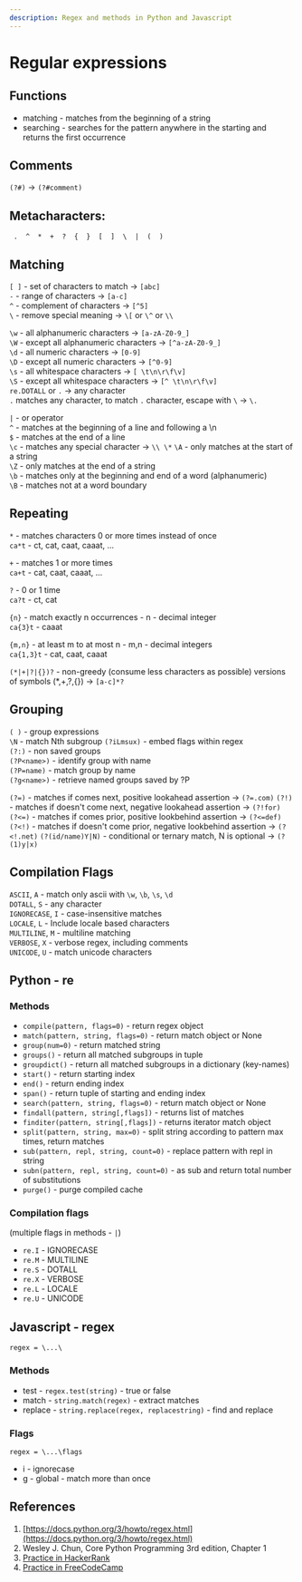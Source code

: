 ```yaml
---
description: Regex and methods in Python and Javascript
---
```


# Regular expressions

## Functions

* matching - matches from the beginning of a string  
* searching - searches for the pattern anywhere in the starting and returns the first occurrence  

## Comments

`(?#)` -&gt; `(?#comment)`

## Metacharacters:

```text
 .  ^  *  +  ?  {  }  [  ]  \  |  (  )
```

## Matching

`[ ]` - set of characters to match -&gt; `[abc]`  
`-` - range of characters -&gt; `[a-c]`  
`^` - complement of characters -&gt; `[^5]`  
`\` - remove special meaning -&gt; `\[` or `\^` or `\\`

`\w` - all alphanumeric characters -&gt; `[a-zA-Z0-9_]`  
`\W` - except all alphanumeric characters -&gt; `[^a-zA-Z0-9_]`  
`\d` - all numeric characters -&gt; `[0-9]`  
`\D` - except all numeric characters -&gt; `[^0-9]`  
`\s` - all whitespace characters -&gt; `[ \t\n\r\f\v]`  
`\S` - except all whitespace characters -&gt; `[^ \t\n\r\f\v]`  
`re.DOTALL` or `.` -&gt; any character  
`.` matches any character, to match `.` character, escape with `\` -&gt; `\.`

`|` - or operator  
`^` - matches at the beginning of a line and following a \n  
`$` - matches at the end of a line  
`\c` - matches any special character -&gt; `\\ \*` `\A` - only matches at the start of a string  
`\Z` - only matches at the end of a string  
`\b` - matches only at the beginning and end of a word \(alphanumeric\)  
`\B` - matches not at a word boundary

## Repeating

`*` - matches characters 0 or more times instead of once  
`ca*t` - ct, cat, caat, caaat, ...

`+` - matches 1 or more times  
`ca+t` - cat, caat, caaat, ...

`?` - 0 or 1 time  
`ca?t` - ct, cat

`{n}` - match exactly n occurrences - n - decimal integer  
`ca{3}t` - caaat

`{m,n}` - at least m to at most n - m,n - decimal integers  
`ca{1,3}t` - cat, caat, caaat

`(*|+|?|{})?` - non-greedy \(consume less characters as possible\) versions of symbols \(\*,+,?,{}\) -&gt; `[a-c]*?`

## Grouping

`( )` - group expressions  
`\N` - match Nth subgroup `(?iLmsux)` - embed flags within regex  
`(?:)` - non saved groups  
`(?P<name>)` - identify group with name  
`(?P=name)` - match group by name  
`(?g<name>)` - retrieve named groups saved by ?P

`(?=)` - matches if comes next, positive lookahead assertion -&gt; `(?=.com)` `(?!)` - matches if doesn't come next, negative lookahead assertion -&gt; `(?!for)`  
`(?<=)` - matches if comes prior, positive lookbehind assertion -&gt; `(?<=def)`  
`(?<!)` - matches if doesn't come prior, negative lookbehind assertion -&gt; `(?<!.net)` `(?(id/name)Y|N)` - conditional or ternary match, N is optional -&gt; `(?(1)y|x)`

## Compilation Flags

`ASCII`, `A` - match only ascii with `\w`, `\b`, `\s`, `\d`  
`DOTALL`, `S` - any character  
`IGNORECASE`, `I` - case-insensitive matches  
`LOCALE`, `L` - Include locale based characters  
`MULTILINE`, `M` - multiline matching  
`VERBOSE`, `X` - verbose regex, including comments  
`UNICODE`, `U` - match unicode characters

## Python - re

### Methods

* `compile(pattern, flags=0)` - return regex object
* `match(pattern, string, flags=0)` - return match object or None
* `group(num=0)` - return matched string
* `groups()` - return all matched subgroups in tuple
* `groupdict()` - return all matched subgroups in a dictionary \(key-names\)
* `start()` - return starting index
* `end()` - return ending index
* `span()` - return tuple of starting and ending index
* `search(pattern, string, flags=0)` - return match object or None
* `findall(pattern, string[,flags])` - returns list of matches
* `finditer(pattern, string[,flags])` - returns iterator match object
* `split(pattern, string, max=0)` - split string according to pattern max times, return matches
* `sub(pattern, repl, string, count=0)` - replace pattern with repl in string
* `subn(pattern, repl, string, count=0)` - as sub and return total number of substitutions  
* `purge()` - purge compiled cache

### Compilation flags

\(multiple flags in methods - `|`\)

* `re.I` - IGNORECASE
* `re.M` - MULTILINE  
* `re.S` - DOTALL  
* `re.X` - VERBOSE  
* `re.L` - LOCALE  
* `re.U` - UNICODE  

## Javascript - regex

```text
regex = \...\
```

### Methods

* test - `regex.test(string)` - true or false
* match - `string.match(regex)` - extract matches
* replace - `string.replace(regex, replacestring)` - find and replace

### Flags

```text
regex = \...\flags
```

* i - ignorecase
* g - global - match more than once

## References

1. [https://docs.python.org/3/howto/regex.html](https://docs.python.org/3/howto/regex.html)
2. Wesley J. Chun, Core Python Programming 3rd edition, Chapter 1
3. [Practice in HackerRank](https://www.hackerrank.com/domains/regex)
4. [Practice in FreeCodeCamp](https://www.freecodecamp.org/learn/javascript-algorithms-and-data-structures/regular-expressions/)

